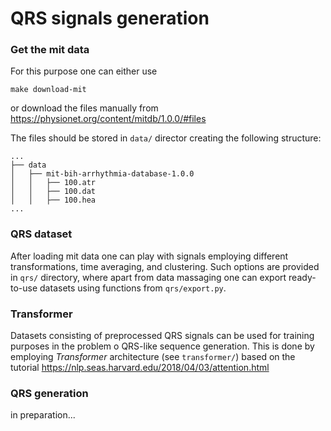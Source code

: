 # QRS signals generation

### Get the mit data

For this purpose one can either use

```make download-mit```

or download the files manually from https://physionet.org/content/mitdb/1.0.0/#files 

The files should be stored in `data/` director creating the following structure:

```
...
├── data
│   ├── mit-bih-arrhythmia-database-1.0.0
│   │   ├── 100.atr
│   │   ├── 100.dat
│   │   ├── 100.hea
...
```

### QRS dataset

After loading mit data one can play with signals employing different transformations, time averaging, and clustering. Such options are provided in `qrs/` directory, where apart from data massaging one can export ready-to-use datasets using functions from `qrs/export.py`. 


### Transformer

Datasets consisting of preprocessed QRS signals can be used for training purposes in the problem o QRS-like sequence generation. This is done by employing *Transformer* architecture (see `transformer/`) based on the tutorial https://nlp.seas.harvard.edu/2018/04/03/attention.html 

### QRS generation

in preparation...
